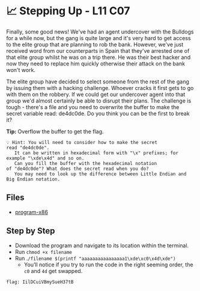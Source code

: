# 📈 Stepping Up - L11 C07

Finally, some good news! We've had an agent undercover with the Bulldogs for a while now, but the gang is quite large and it's very hard to get access to the elite group that are planning to rob the bank. However, we've just received word from our counterparts in Spain that they've arrested one of that elite group whilst he was on a trip there. He was their best hacker and now they need to replace him quickly otherwise their attack on the bank won't work.

The elite group have decided to select someone from the rest of the gang by issuing them with a hacking challenge. Whoever cracks it first gets to go with them on the robbery. If we could get our undercover agent into that group we'd almost certainly be able to disrupt their plans. The challenge is tough - there's a file and you need to overwrite the buffer to make the secret variable read: de4dc0de. Do you think you can be the first to break it?

**Tip:** Overflow the buffer to get the flag.

```
💡 Hint: You will need to consider how to make the secret read "de4dc0de".
   It can be written in hexadecimal form with "\x" prefixes; for example "\xde\x4d" and so on.
   Can you fill the buffer with the hexadecimal notation of "de4dc0de"? What does the secret read when you do?
   You may need to look up the difference between Little Endian and Big Endian notation.
```

## Files

- [program-x86](/assets/steppingup1)

## Step by Step

- Download the program and navigate to its location within the terminal.
- Run `chmod +x filename`
- Run .`/filename $(printf "aaaaaaaaaaaaaaaa1\xde\xc0\x4d\xde")`
  - You’ll notice if you try to run the code in the right seeming order, the `c0` and `4d` get swapped.

`flag: IilDCuiVBmySueH37tB`
